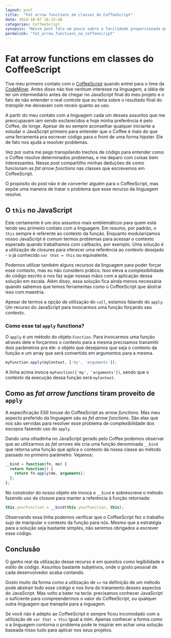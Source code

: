 ```yaml
---
layout: post
title:  "Fat arrow functions em classes do CoffeeScript"
date: 2014-10-07 16:15:48
categories: CoffeeScript
synopsis: "Nesse post falo um pouco sobre a facilidade proporcionada pelas fat arrow functions e também sobre o seu funcionamento."
permalink: "fat_arrow_functions_no_coffeescript"
---
```


# Fat arrow functions em classes do CoffeeScript

Tive meu primeiro contato com o [CoffeeScript](http://coffeescript.org) quando entrei para o time da [CodeMiner](http://www.codeminer42.com/). Antes disso não tive nenhum interesse na linguagem, a idéia de ter um intermediário antes de chegar no JavaScript final do meu projeto e o fato de não entender o real controle que eu teria sobre o resultado final do _transpile_ me deixavam com receio quanto ao uso.

A partir do meu contato com a linguagem cada um desses assuntos que me preocupavam iam sendo esclarecidos e hoje minha preferência é pelo Coffee, de longe. Apesar de eu sempre aconselhar qualquer iniciante a estudar o JavaScript primeiro para entender que o Coffee é mais do que uma ferramenta pra escrever código para o front de uma forma hipster. Ele de fato nos ajuda a resolver problemas.

Vez por outra me pego transpilando trechos de código para entender como o Coffee resolve determinados problemas, e me deparo com coisas bem interessantes. Nesse post compartilho minhas deduções de como funcionam as _fat arrow functions_ nas classes que escrevemos em CoffeeScript.

O propósito do post não é de converter alguém para o CoffeeScript, mas expõe uma maneira de tratar o problema que esse recurso da linguagem resolve.

## O `this` no JavaScript

Este certamente é um dos assuntos mais emblemáticos para quem está tendo seu primeiro contato com a linguagem. Em resumo, por padrão, o `this` sempre é referente ao contexto da função. Enquanto modularizamos nosso JavaScript é comum termos problemas para acessar o contexto esperado quando trabalhamos com callbacks, por exemplo. Uma solução é a utilização de closures para oferecer uma referência ao contexto desejado - o já conhecido `var that = this` ou equivalente.

Podemos utilizar também alguns recursos da linguagem para poder forçar esse contexto, mas eu não considero prático. Isso eleva a complexibilidade do código escrito e nos faz sujar nossas mãos com a aplicação dessa solução em escala. Além disso, essa solução fica ainda menos necessária quando sabemos que temos ferramentas como o CoffeeScript que abstrai isso com maestria.

Apesar de termos a opção de utilização do `call`, estamos falando do `apply`. Um recurso do JavaScript para invocarmos uma função forçando seu contexto.

### Como esse tal `apply` functiona?

O `apply` é um método do objeto `Function`. Para invocarmos uma função através dele e forçarmos o contexto para a mesma precisamos transmitir dois parâmetros pra ele: o objeto que desejamos que seja o contexto da função e um array que será convertido em argumentos para a mesma.

```javascript
myFunction.apply(myContext, ['my', 'arguments']);
```

A linha acima invoca `myFunction(['my', 'arguments'])`, sendo que o contexto da execução dessa função será `myContext`.

## Como as _fat arrow functions_ tiram proveito de `apply`

A especificação ES6 trouxe do CoffeeScript as _arrow functions_. Mas meu aspecto preferido da linguagem são as _fat arrow functions_. São elas que nos são servidas para resolver esse problema de complexibilidade dos escopos fazendo uso do `apply`.

Dando uma olhadinha no JavaScript gerado pelo Coffee podemos observar que ao utilizarmos as _fat arrows_ ele cria uma função denominada `__bind` que retorna uma função que aplica o contexto da nossa classe ao método passado no primeiro parâmetro. Vejamos:

```javascript
__bind = function(fn, me) {
  return function() {
    return fn.apply(me, arguments);
  };
};
```

No construtor do nosso objeto ele invoca o `__bind` e sobrescreve o método fazendo uso de closure para manter a referência à função retornada:

```javascript
this.yourFunction = __bind(this.yourFunction, this);
```

Observando essa linha podemos verificar que o CoffeeScript fez o trabalho sujo de manipular o contexto da função para nós. Mesmo que a estratégia para a solução seja bastante simples, não seremos obrigados a escrever esse código.

## Conclusão

O ganho real da utilização desse recurso é em quesitos como legibilidade e estilo de código. Assuntos bastante subjetivos, onde o gosto pessoal de cada desenvolvedor acaba contando.

Gosto muito da forma como a utilização de `=>` na definição de um método pode abstrair todo esse código e nos livra do tratamento desses aspectos do JavaScript. Mas volto a bater na tecla: precisamos conhecer JavaScript o suficiente para compreendermos o valor do CoffeeScript, ou qualquer outra linguagem que transpile para a inguagem.

Se você não é adepto ao CoffeeScript e sempre ficou incomodado com a utilização de `var that = this` igual a mim. Apenas conhecer a forma como o a linguagem contorna o problema pode te inspirar em achar uma solução baseada nisso tudo para aplicar nos seus projetos.
